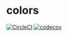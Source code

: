 # colors

[![CircleCI](https://circleci.com/gh/yamadayuki/colors.svg?style=svg)](https://circleci.com/gh/yamadayuki/colors) [![codecov](https://codecov.io/gh/yamadayuki/colors/branch/master/graph/badge.svg)](https://codecov.io/gh/yamadayuki/colors)
